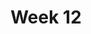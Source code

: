 ---
week: 12
title: Week 12
unit: >
  Unit 4: Interaction with People
overview: |
  Elastic Collections, Favicon, Accessibility, Ambient
days:
  - "2022-04-19"
  - "2022-04-21"
  - "2022-04-22"
activeDate: "2022-04-17"
---